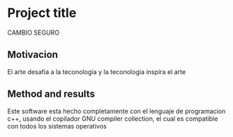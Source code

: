 # Project title

CAMBIO SEGURO

## Motivacion

El arte desafia a la teconologia y la teconologia inspira el arte

## Method and results

Este software esta hecho completamente con el lenguaje de programacion c++,
usando el copilador GNU compiler collection, el cual es compatible con todos los
sistemas operativos
